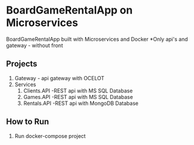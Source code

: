 # BoardGameRentalApp on Microservices
BoardGameRentalApp built with Microservices and Docker
*Only api's and gateway - without front
## Projects
1. Gateway - api gateway with OCELOT
1. Services
   1. Clients.API -REST api with MS SQL Database
   1. Games.API -REST api with MS SQL Database
   1. Rentals.API -REST api with MongoDB Database
   
## How to Run
1. Run docker-compose project
